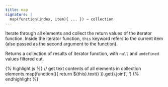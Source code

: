```yaml
---
title: map
signature: |
  map(function(index, item){ ... }) ⇒ collection
---
```


Iterate through all elements and collect the return values of the iterator
function. Inside the iterator function, `this` keyword refers to the current
item (also passed as the second argument to the function).

Returns a collection of results of iterator function, with `null` and
`undefined` values filtered out.

{% highlight js %}
// get text contents of all elements in collection
elements.map(function(){ return $(this).text() }).get().join(', ')
{% endhighlight %}
